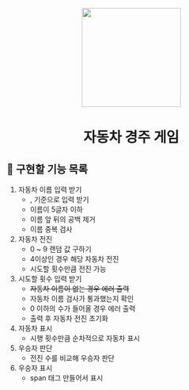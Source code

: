 <p align="middle" >
  <img width="200px;" src="https://github.com/woowacourse/javascript-racingcar-precourse/blob/main/images/racingcar_icon.png?raw=true"/>
</p>
<h1 align="middle">자동차 경주 게임</h1>

## 🎯 구현할 기능 목록

1. 자동차 이름 입력 받기
   - , 기준으로 입력 받기
   - 이름이 5글자 이하
   - 이름 앞 뒤의 공백 제거
   - 이름 중복 검사
2. 자동차 전진
   - 0 ~ 9 랜덤 값 구하기
   - 4이상인 경우 해당 자동차 전진
   - 시도할 횟수만큼 전진 가능
3. 시도할 횟수 입력 받기
   - <del>자동차 이름이 없는 경우 에러 출력</del>
   - 자동차 이름 검사가 통과했는지 확인
   - 0 이하의 수가 들어올 경우 에러 출력
   - 출력 후 자동차 전진 초기화
4. 자동차 표시
   - 시행 횟수만큼 순차적으로 자동차 표시
5. 우승자 판단
   - 전진 수를 비교해 우승자 판단
6. 우승자 표시
   - span 태그 만들어서 표시
